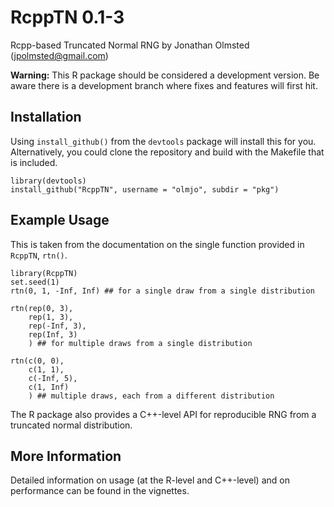 # RcppTN 0.1-3

Rcpp-based Truncated Normal RNG by Jonathan Olmsted (jpolmsted@gmail.com)

**Warning:** This R package should be considered a development
version. Be aware there is a development branch where fixes and features
will first hit.

## Installation

Using `install_github()` from the `devtools` package will install this
for you. Alternatively, you could clone the repository and build with
the Makefile that is included.

```
library(devtools)
install_github("RcppTN", username = "olmjo", subdir = "pkg")
```

## Example Usage

This is taken from the documentation on the single function provided
in `RcppTN`, `rtn()`.

```
library(RcppTN)
set.seed(1)
rtn(0, 1, -Inf, Inf) ## for a single draw from a single distribution

rtn(rep(0, 3),
    rep(1, 3),
    rep(-Inf, 3),
    rep(Inf, 3)
    ) ## for multiple draws from a single distribution

rtn(c(0, 0),
    c(1, 1),
    c(-Inf, 5),
    c(1, Inf)
    ) ## multiple draws, each from a different distribution
```

The R package also provides a C++-level API for reproducible RNG from
a truncated normal distribution.

## More Information

Detailed information on usage (at the R-level and C++-level) and on
performance can be found in the vignettes.

